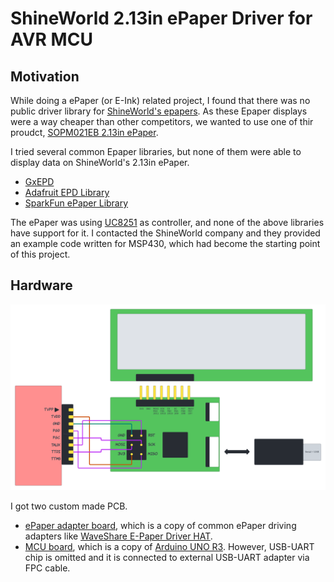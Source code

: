 # ShineWorld 2.13in ePaper Driver for AVR MCU

## Motivation

While doing a ePaper (or E-Ink) related project, I found that there was no public driver library for [ShineWorld's epapers](https://shineworld.en.alibaba.com/productgrouplist-806500286/EPD.html).
As these Epaper displays were a way cheaper than other competitors, we wanted to use one of thir proudct, [SOPM021EB 2.13in ePaper](doc/datasheet-epd-sopm021eb.pdf).

I tried several common Epaper libraries, but none of them were able to display data on ShineWorld's 2.13in ePaper.
* [GxEPD](https://github.com/ZinggJM/GxEPD)
* [Adafruit EPD Library](https://github.com/adafruit/Adafruit_EPD)
* [SparkFun ePaper Library](https://github.com/sparkfun/SparkFun_ePaper_Arduino_Library)

The ePaper was using [UC8251](doc/datasheet-uc8251.pdf) as controller, and none of the above libraries have support for it.
I contacted the ShineWorld company and they provided an example code written for MSP430, which  had become the starting point of this project.

## Hardware

![Development Hardware Setup](./doc/tagryte-pickit4-connection.png)

I got two custom made PCB.
* [ePaper adapter board](doc/sch-epaper-board.pdf), which is a copy of common ePaper driving adapters like [WaveShare E-Paper Driver HAT](https://www.waveshare.com/wiki/E-Paper_Driver_HAT).
* [MCU board](doc/sch-mcu-board.pdf), which is a copy of [Arduino UNO R3](doc/arduino-uno-r3.pdf). However, USB-UART chip is omitted and it is connected to external USB-UART adapter via FPC cable.